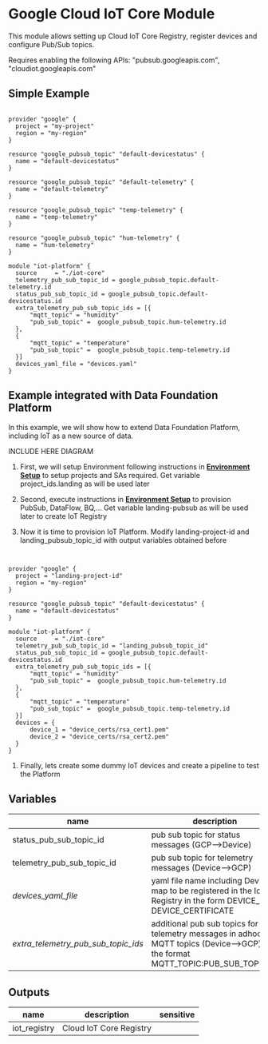 # Google Cloud IoT Core Module

This module allows setting up Cloud IoT Core Registry, register devices and configure Pub/Sub topics.

Requires enabling the following APIs:
 "pubsub.googleapis.com",
 "cloudiot.googleapis.com"

## Simple Example

```

provider "google" {
  project = "my-project"
  region = "my-region"
}

resource "google_pubsub_topic" "default-devicestatus" {
  name = "default-devicestatus"
}

resource "google_pubsub_topic" "default-telemetry" {
  name = "default-telemetry"
}

resource "google_pubsub_topic" "temp-telemetry" {
  name = "temp-telemetry"
}

resource "google_pubsub_topic" "hum-telemetry" {
  name = "hum-telemetry"
}

module "iot-platform" {
  source     = "./iot-core"
  telemetry_pub_sub_topic_id = google_pubsub_topic.default-telemetry.id
  status_pub_sub_topic_id = google_pubsub_topic.default-devicestatus.id
  extra_telemetry_pub_sub_topic_ids = [{
      "mqtt_topic" = "humidity"
      "pub_sub_topic" =  google_pubsub_topic.hum-telemetry.id
  },
  {
      "mqtt_topic" = "temperature"
      "pub_sub_topic" =  google_pubsub_topic.temp-telemetry.id
  }]
  devices_yaml_file = "devices.yaml"
}
```

## Example integrated with Data Foundation Platform
In this example, we will show how to extend Data Foundation Platform, including IoT as a new source of data. 

INCLUDE HERE DIAGRAM


1. First, we will setup Environment following instructions in **[Environment Setup](../../data-solutions/data-platform-foundations/01-environment/)** to setup projects and SAs required. Get variable project_ids.landing as will be used later

1. Second, execute instructions in **[Environment Setup](../../data-solutions/data-platform-foundations/02-resources/)** to provision PubSub, DataFlow, BQ,... Get variable landing-pubsub as will be used later to create IoT Registry

1. Now it is time to provision IoT Platform. Modify landing-project-id and landing_pubsub_topic_id with output variables obtained before
```


provider "google" {
  project = "landing-project-id"
  region = "my-region"
}

resource "google_pubsub_topic" "default-devicestatus" {
  name = "default-devicestatus"
}

module "iot-platform" {
  source     = "./iot-core"
  telemetry_pub_sub_topic_id = "landing_pubsub_topic_id"
  status_pub_sub_topic_id = google_pubsub_topic.default-devicestatus.id
  extra_telemetry_pub_sub_topic_ids = [{
      "mqtt_topic" = "humidity"
      "pub_sub_topic" =  google_pubsub_topic.hum-telemetry.id
  },
  {
      "mqtt_topic" = "temperature"
      "pub_sub_topic" =  google_pubsub_topic.temp-telemetry.id
  }]
  devices = {
      device_1 = "device_certs/rsa_cert1.pem"
      device_2 = "device_certs/rsa_cert2.pem"
  }
}
```
1. Finally, lets create some dummy IoT devices and create a pipeline to test the Platform


<!-- BEGIN TFDOC -->
## Variables

| name | description | type | required | default |
|---|---|:---: |:---:|:---:|
| status_pub_sub_topic_id | pub sub topic for status messages (GCP-->Device) | <code title="">string</code> | ✓ |  |
| telemetry_pub_sub_topic_id | pub sub topic for telemetry messages (Device-->GCP) | <code title="">string</code> | ✓ |  |
| *devices_yaml_file* | yaml file name including Devices map to be registered in the IoT Registry in the form DEVICE_ID: DEVICE_CERTIFICATE | <code title="">string</code> |  | <code title=""></code> |
| *extra_telemetry_pub_sub_topic_ids* | additional pub sub topics for telemetry messages in adhoc MQTT topics (Device-->GCP) in the format MQTT_TOPIC:PUB_SUB_TOPIC_ID | <code title="list&#40;object&#40;&#123;&#10;mqtt_topic &#61; string&#10;pub_sub_topic &#61; string&#10;&#125;&#41;&#41;">list(object({...}))</code> |  | <code title="">[{}]</code> |

## Outputs

| name | description | sensitive |
|---|---|:---:|
| iot_registry | Cloud IoT Core Registry |  |
<!-- END TFDOC -->

